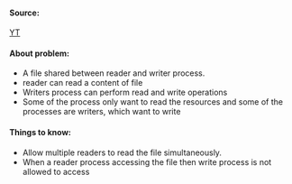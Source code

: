 #### Source:
[YT](https://www.youtube.com/watch?v=ntFKeKUQiQo&list=PLXj4XH7LcRfDrdQuJTHIPmKMpa7eYVaPm&index=36)

#### About problem:

* A file shared between reader and writer process.
* reader can read a content of file
* Writers process can perform read and write operations
* Some of the process only want to read the resources and some of the processes are writers, which want to write

#### Things to know:

* Allow multiple readers to read the file simultaneously.
* When a reader process accessing the file then write process is not allowed to access